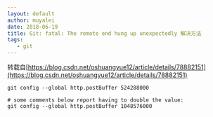 ```yaml
---
layout: default
author: muyalei
date: 2018-06-19
title: Git: fatal: The remote end hung up unexpectedly 解决方法
tags:
   - git
---
```


转载自[https://blog.csdn.net/oshuangyue12/article/details/78882151](https://blog.csdn.net/oshuangyue12/article/details/78882151)

```
git config --global http.postBuffer 524288000
 
# some comments below report having to double the value:
git config --global http.postBuffer 1048576000
```
